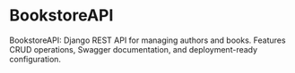 # BookstoreAPI
BookstoreAPI: Django REST API for managing authors and books. Features CRUD operations, Swagger documentation, and deployment-ready configuration.
